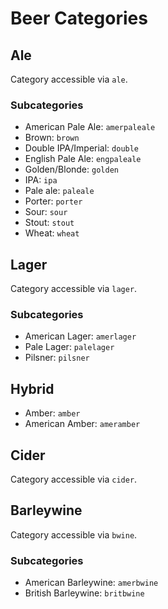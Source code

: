 # Beer Categories
 
## Ale

Category accessible via `ale`.

### Subcategories

- American Pale Ale: `amerpaleale`
- Brown: `brown`
- Double IPA/Imperial: `double`
- English Pale Ale: `engpaleale`
- Golden/Blonde: `golden`
- IPA: `ipa`
- Pale ale: `paleale`
- Porter: `porter`
- Sour: `sour`
- Stout: `stout`
- Wheat: `wheat`

## Lager

Category accessible via `lager`.

### Subcategories

- American Lager: `amerlager`
- Pale Lager: `palelager`
- Pilsner: `pilsner`

## Hybrid

- Amber: `amber`
- American Amber: `ameramber`

## Cider

Category accessible via `cider`.

## Barleywine

Category accessible via `bwine`.

### Subcategories

- American Barleywine: `amerbwine`
- British Barleywine: `britbwine`